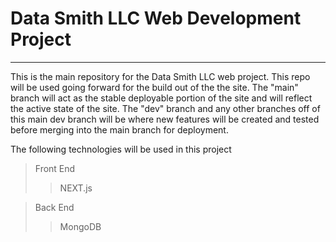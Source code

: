 # Data Smith LLC Web Development Project
___
This is the main repository for the Data Smith LLC web project. This repo will be
used going forward for the build out of the the site. The "main" branch will act
as the stable deployable portion of the site and will reflect the active state of the site. The "dev" branch and any other branches off of this main dev branch will be where new features will be created and tested before merging into the main branch for deployment.

The following technologies will be used in this project
> Front End
>
>> NEXT.js

> Back End
>
>> MongoDB